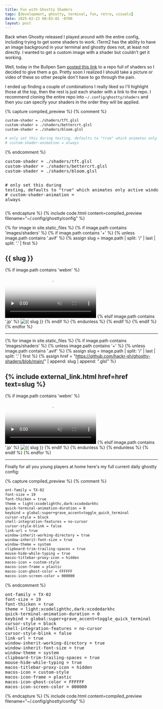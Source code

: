 ```yaml
---
title: Fun with Ghostty Shaders
tags: [development, ghostty, terminal, fun, retro, visuals]
date: 2025-02-22 00:03:02 -0700
layout: post
---
```


Back when Ghostty released I played around with the entire config, including trying to get some shaders to work. iTerm2 has the ability to have an image background in your terminal and ghostty does not, at least not directly. I wanted to get a custom image with a shader but couldn't get it working.

Well, today in the Bullpen Sam [posted this link](https://github.com/hackr-sh/ghostty-shaders) to a repo full of shaders so I decided to give them a go. Pretty soon I realized I should take a picture or video of these so other people don't have to go through the pain.

I ended up finding a couple of combinations I really liked so I'll highlight those at the top, then the rest is just each shader with a link to the repo. I recommend cloning the entire repo into `~/.config/ghostty/shaders` and then you can specify your shaders in the order they will be applied. 

{% capture compiled_preview %}
{% comment %}
```bash
custom-shader = ./shaders/tft.glsl
custom-shader = ./shaders/bettercrt.glsl
custom-shader = ./shaders/bloom.glsl

# only set this during testing, defaults to "true" which animates only active windows
# custom-shader-animation = always
```
{% endcomment %}
<div class="highlight highlight-source-shell"><pre>custom-shader = ./shaders/tft.glsl
custom-shader = ./shaders/bettercrt.glsl
custom-shader = ./shaders/bloom.glsl

<span class="pl-c"><span class="pl-c">#</span> only set this during testing, defaults to "true" which animates only active windows</span>
<span class="pl-c"><span class="pl-c">#</span> custom-shader-animation = always</span></pre></div>
{% endcapture %}
{% include code.html
  content=compiled_preview
  filename="~/.config/ghostty/config"
%}

{% for image in site.static_files %}
  {% if image.path contains 'images/shaders' %}
  {% if image.path contains '+' %}
  {% unless image.path contains '.avif' %}
    {% assign slug = image.path | split: '/' | last | split: '.' | first %}
<h2>{{ slug }}</h2>
    {% if image.path contains 'webm' %}
<video preload="none" controls muted loop playsinline poster="{{ image.path | replace: '.webm', '.avif' }}">
  <source src="{{ image.path }}" type="video/webm">
  Your browser does not support the video tag.
</video>
    {% elsif image.path contains '.jp' %}
<img loading="lazy" src="{{ image.path }}" alt="{{ slug }}" />
    {% endif %}
  {% endunless %}
  {% endif %}
  {% endif %}
{% endfor %}

<hr>

{% for image in site.static_files %}
  {% if image.path contains 'images/shaders' %}
  {% unless image.path contains '+' %}
  {% unless image.path contains '.avif' %}
    {% assign slug = image.path | split: '/' | last | split: '.' | first %}
    {% assign href = "https://github.com/hackr-sh/ghostty-shaders/blob/main/" | append: slug | append: ".glsl" %}
<h2>{% include external_link.html href=href text=slug %}</h2>
    {% if image.path contains 'webm' %}
<video preload="none" controls muted loop playsinline poster="{{ image.path | replace: '.webm', '.avif' }}">
  <source src="{{ image.path }}" type="video/webm">
  Your browser does not support the video tag.
</video>
    {% elsif image.path contains '.jp' %}
<img loading="lazy" src="{{ image.path }}" alt="{{ slug }}" />
    {% endif %}
  {% endunless %}
  {% endunless %}
  {% endif %}
{% endfor %}

<hr>

Finally for all you young players at home here's my full current daily ghostty config:

{% capture compiled_preview %}
{% comment %}
```bash
ont-family = TX-02
font-size = 19
font-thicken = true
theme = light:xcodelighthc,dark:xcodedarkhc
quick-terminal-animation-duration = 0
keybind = global:super+grave_accent=toggle_quick_terminal
cursor-style = block
shell-integration-features = no-cursor
cursor-style-blink = false
link-url = true
window-inherit-working-directory = true
window-inherit-font-size = true
window-theme = system
clipboard-trim-trailing-spaces = true
mouse-hide-while-typing = true
macos-titlebar-proxy-icon = hidden
macos-icon = custom-style
macos-icon-frame = plastic
macos-icon-ghost-color = FFFFFF
macos-icon-screen-color = 000000
```
{% endcomment %}
<div class="highlight highlight-source-shell"><pre>ont-family = TX-02
font-size = 19
font-thicken = <span class="pl-c1">true</span>
theme = light:xcodelighthc,dark:xcodedarkhc
quick-terminal-animation-duration = 0
keybind = global:super+grave_accent=toggle_quick_terminal
cursor-style = block
shell-integration-features = no-cursor
cursor-style-blink = <span class="pl-c1">false</span>
link-url = <span class="pl-c1">true</span>
window-inherit-working-directory = <span class="pl-c1">true</span>
window-inherit-font-size = <span class="pl-c1">true</span>
window-theme = system
clipboard-trim-trailing-spaces = <span class="pl-c1">true</span>
mouse-hide-while-typing = <span class="pl-c1">true</span>
macos-titlebar-proxy-icon = hidden
macos-icon = custom-style
macos-icon-frame = plastic
macos-icon-ghost-color = FFFFFF
macos-icon-screen-color = 000000</pre></div>
{% endcapture %}
{% include code.html
  content=compiled_preview
  filename="~/.config/ghostty/config"
%}


